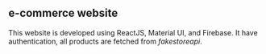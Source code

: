## e-commerce website 

This website is developed using ReactJS, Material UI, and Firebase.
It have authentication, all products are fetched from *fakestoreapi*.